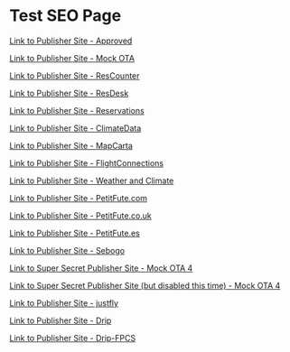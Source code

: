 # Test SEO Page

<a href="http://ct-approved-business.s3-website-us-east-1.amazonaws.com/site.html">Link to Publisher Site - Approved</a>


<a href="https://ct-mock-ota-5.s3-us-west-1.amazonaws.com/index.html">Link to Publisher Site - Mock OTA</a>


<a href="https://www.reservationcounter.com/hotels/show/6040b80/gild-hall-a-thompson-hotel?location=new-york-ny&lp=189.00&dist=0.3&pos=1&check-in=2021-09-27&check-out=2021-09-29&wdates=1">Link to Publisher Site - ResCounter</a>


<a href="https://www.reservationdesk.com/hotel/6040b80/gild-hall-a-thompson-hotel?check-in=2021-09-27&check-out=2021-09-29&pos=1">Link to Publisher Site - ResDesk</a>

<a href="https://www.reservations.com/hotel/hyatt-place-denver-downtown?rmcid=rcc16&rmcid=tophotels6&utm_source=googleads&gclid=CjwKCAiAkan9BRAqEiwAP9X6UV5RIAYiWCl2DINBcABGgY79_nBGtRW1Go45lLIi8_Xxd8ne6KWdExoCKhQQAvD_BwE">Link to Publisher Site - Reservations</a>

<a href="https://en.climate-data.org/europe/united-kingdom/england/london-1">Link to Publisher Site - ClimateData</a>

<a href="https://mapcarta.com/Orlando">Link to Publisher Site - MapCarta</a>

<a href="https://www.flightconnections.com/flights-from-lhr-to-jfk">Link to Publisher Site - FlightConnections</a>

<a href="https://weather-and-climate.com/average-monthly-Rainfall-Temperature-Sunshine-in-Norway">Link to Publisher Site - Weather and Climate</a>

<a href="https://www.petitfute.com/r2-ile-de-france/">Link to Publisher Site - PetitFute.com</a>

<a href="https://www.petitfute.co.uk/v39823-rome/">Link to Publisher Site - PetitFute.co.uk</a>

<a href="https://www.petitfute.es/v39757-madrid/">Link to Publisher Site - PetitFute.es</a>

<a href="https://www.sebogo.es/blog/destinos/12-razones-para-visitar-la-hermosa-montreal">Link to Publisher Site - Sebogo</a>

<a href="https://ct-mock-ota-4.s3-us-west-1.amazonaws.com/index.html?blankUco=true">Link to Super Secret Publisher Site - Mock OTA 4</a>

<a href="https://ct-mock-ota-4.s3-us-west-1.amazonaws.com/index.html?enabled=false">Link to Super Secret Publisher Site (but disabled this time) - Mock OTA 4</a>


<a href="http://staging17.justfly.com/">Link to Publisher Site - justfly</a>

<a href="https://ct-mock-ota-5.s3-us-west-1.amazonaws.com/index.html">Link to Publisher Site - Drip</a>

<a href="https://www.ct-drip.click/">Link to Publisher Site - Drip-FPCS</a>


